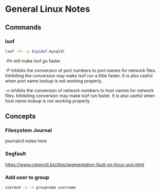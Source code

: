 # General Linux Notes

## Commands

### lsof

```bash
lsof -Pn -p $(pidof mysqld)
```

-Pn will make lsof go faster

-P inhibits the conversion of port numbers to port names for network files.  Inhibiting the conversion may make lsof run a little faster.  It is also useful when port name lookup is not working properly.

-n inhibits the conversion of network numbers to host names for network files.  Inhibiting conversion may make lsof run faster.  It is also useful when host name lookup is not working properly.
## Concepts

### Filesystem Journal

journalctl notes here

### Segfault

<https://www.cyberciti.biz/tips/segmentation-fault-on-linux-unix.html>


### Add user to group

```bash
usermod -a -G groupname username
```
